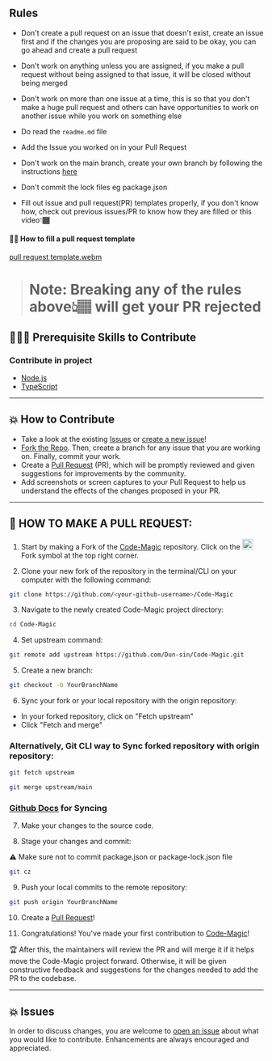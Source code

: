## Rules

- Don't create a pull request on an issue that doesn't exist, create an issue first and if the changes you are proposing are said to be okay, you can go ahead and create a pull request

- Don't work on anything unless you are assigned, if you make a pull request without being assigned to that issue, it will be closed without being merged

- Don't work on more than one issue at a time, this is so that you don't make a huge pull request and others can have opportunities to work on another issue while you work on something else

- Do read the `readme.md` file

- Add the Issue you worked on in your Pull Request 

- Don't work on the main branch, create your own branch by following the instructions [here](https://github.com/Dun-sin/Code-Magic/blob/main/CONTRIBUTING.md#-how-to-make-a-pull-request)

- Don't commit the lock files eg package.json

- Fill out issue and pull request(PR) templates properly, if you don't know how, check out previous issues/PR to know how they are filled or this video👇🏾

#### 👌🏾 How to fill a pull request template
[pull request template.webm](https://user-images.githubusercontent.com/78784850/195570788-05a6fe61-a9a3-4abe-ae17-936ffd6ea171.webm)

> # Note: Breaking any of the rules above👆🏽 will get your PR rejected

## 👩🏽‍💻 Prerequisite Skills to Contribute

### Contribute in project

- [Node.js](https://nodejs.org/)
- [TypeScript](https://www.typescriptlang.org/)

---

## 💥 How to Contribute

- Take a look at the existing [Issues](https://github.com/Dun-sin/Code-Magic/issues) or [create a new issue](https://github.com/Dun-sin/Code-Magic/issues/new/choose)!
- [Fork the Repo](https://github.com/Dun-sin/Code-Magic/fork). Then, create a branch for any issue that you are working on. Finally, commit your work.
- Create a [Pull Request](https://github.com/Dun-sin/Code-Magic/compare) (PR), which will be promptly reviewed and given suggestions for improvements by the community.
- Add screenshots or screen captures to your Pull Request to help us understand the effects of the changes proposed in your PR.

---

## 🌟 HOW TO MAKE A PULL REQUEST:

1. Start by making a Fork of the [Code-Magic](https://github.com/Dun-sin/Code-Magic) repository. Click on the <a href="https://github.com/Dun-sin/Code-Magic/fork"><img src="https://i.imgur.com/G4z1kEe.png" height="21" width="21"></a>Fork symbol at the top right corner.

2. Clone your new fork of the repository in the terminal/CLI on your computer with the following command:

```bash
git clone https://github.com/<your-github-username>/Code-Magic
```

3. Navigate to the newly created Code-Magic project directory:

```bash
cd Code-Magic
```

4. Set upstream command:

```bash
git remote add upstream https://github.com/Dun-sin/Code-Magic.git
```

5. Create a new branch:

```bash
git checkout -b YourBranchName
```

6. Sync your fork or your local repository with the origin repository:

- In your forked repository, click on "Fetch upstream"
- Click "Fetch and merge"

### Alternatively, Git CLI way to Sync forked repository with origin repository:

```bash
git fetch upstream
```

```bash
git merge upstream/main
```

### [Github Docs](https://docs.github.com/en/github/collaborating-with-pull-requests/addressing-merge-conflicts/resolving-a-merge-conflict-on-github) for Syncing

7. Make your changes to the source code.

8. Stage your changes and commit:

⚠️ Make sure not to commit package.json or package-lock.json file

```bash
git cz
```

9. Push your local commits to the remote repository:

```bash
git push origin YourBranchName
```

10. Create a [Pull Request](https://help.github.com/en/github/collaborating-with-issues-and-pull-requests/creating-a-pull-request)!

11. Congratulations! You've made your first contribution to [Code-Magic](https://github.com/Dun-sin/Code-Magic/graphs/contributors)!

🏆 After this, the maintainers will review the PR and will merge it if it helps move the Code-Magic project forward. Otherwise, it will be given constructive feedback and suggestions for the changes needed to add the PR to the codebase.

---

## 💥 Issues

In order to discuss changes, you are welcome to [open an issue](https://github.com/Dun-sin/Code-Magic/issues/new/choose) about what you would like to contribute. Enhancements are always encouraged and appreciated.
